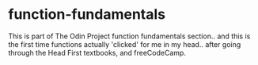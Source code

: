 # function-fundamentals

This is part of The Odin Project function fundamentals section.. and this is the first time functions actually 'clicked' for me in my head.. after going through the Head First textbooks, and freeCodeCamp.
